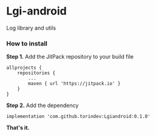 # Lgi-android

Log library and utils

### How to install

**Step 1.** Add the JitPack repository to your build file

```groove
allprojects {
	repositories {
		...
		maven { url 'https://jitpack.io' }
	}
}
```

**Step 2.** Add the dependency

```groove
implementation 'com.github.torindev:Lgiandroid:0.1.0'
```

**That's it.**

